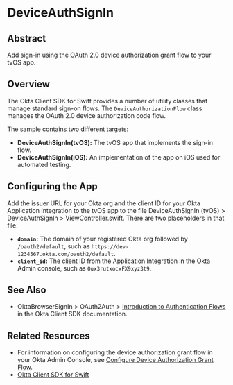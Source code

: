 # DeviceAuthSignIn

## Abstract

Add sign-in using the OAuth 2.0 device authorization grant flow to your tvOS app.

## Overview

The Okta Client SDK for Swift provides a number of utility classes that manage standard sign-on flows. The `DeviceAuthorizationFlow` class manages the OAuth 2.0 device authorization code flow.

The sample contains two different targets:

- **DeviceAuthSignIn(tvOS):** The tvOS app that implements the sign-in flow.
- **DeviceAuthSignIn(iOS):** An implementation of the app on iOS used for automated testing.

## Configuring the App

Add the issuer URL for your Okta org and the client ID for your Okta Application Integration to the tvOS app to the file DeviceAuthSignIn (tvOS) > DeviceAuthSignIn > ViewController.swift. There are two placeholders in that file:

- **`domain`:** The domain of your registered Okta org followed by `/oauth2/default`, such as `https://dev-1234567.okta.com/oauth2/default`.
- **`client_id`:** The client ID from the Application Integration in the Okta Admin console, such as `0ux3rutxocxFX9xyz3t9`.

## See Also

- OktaBrowserSignIn > OAuth2Auth > [Introduction to Authentication Flows](https://okta.github.io/okta-mobile-swift/development/oauth2auth/documentation/oauth2auth/introductiontoauthenticationflows) in the Okta Client SDK documentation.

## Related Resources

- For information on configuring the device authorization grant flow in your Okta Admin Console, see [Configure Device Authorization Grant Flow](https://developer.okta.com/docs/guides/device-authorization-grant/main/#configure-the-authorization-server-policy-rule-for-device-authorization).
- [Okta Client SDK for Swift](https://github.com/okta/okta-mobile-swift)
